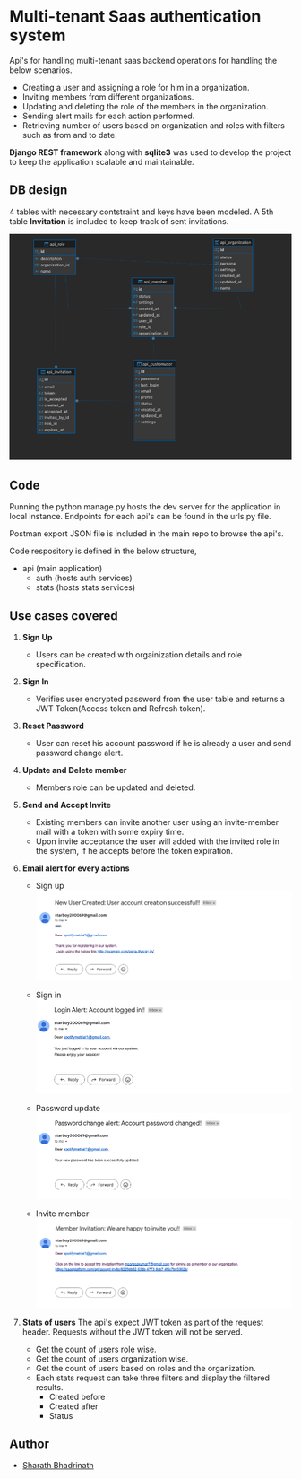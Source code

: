 # Multi-tenant Saas authentication system
Api's for handling multi-tenant saas backend operations for handling the below scenarios.
- Creating a user and assigning a role for him in a organization.
- Inviting members from different organizations.
- Updating and deleting the role of the members in the organization.
- Sending alert mails for each action performed.
- Retrieving number of users based on organization and roles with filters such as from and to date.

**Django REST framework** along with **sqlite3** was used to develop the project to keep the application scalable and maintainable.

## DB design
4 tables with necessary contstraint and keys have been modeled. A 5th table **Invitation** is included to keep track of sent invitations.

![Database Schema](https://github.com/iamLUCISTAR/AuthService/blob/master/Screenshot%202024-09-14%20at%2012.14.31%20PM.png?raw=true)


## Code

Running the python manage.py hosts the dev server for the application in local instance. 
Endpoints for each api's can be found in the urls.py file.

Postman export JSON file is included in the main repo to browse the api's.

Code respository is defined in the below structure,

- api (main application)
  - auth (hosts auth services)
  - stats (hosts stats services)

## Use cases covered

1. **Sign Up**
   - Users can be created with orgainization details and role specification.
2. **Sign In**
   - Verifies user encrypted password from the user table and returns a JWT Token(Access token and Refresh token).
3. **Reset Password**
   - User can reset his account password if he is already a user and send password change alert.
4. **Update and Delete member**
   - Members role can be updated and deleted.
5. **Send and Accept Invite**
   - Existing members can invite another user using an invite-member mail with a token with some expiry time.
   - Upon invite acceptance the user will added with the invited role in the system, if he accepts before the token expiration.
6. **Email alert for every actions**
   - Sign up
   ![Sign up](https://github.com/iamLUCISTAR/AuthService/blob/master/Screenshot%202024-09-14%20at%2011.49.23%20AM.png?raw=true)

   - Sign in
   ![Sign in](https://github.com/iamLUCISTAR/AuthService/blob/master/Screenshot%202024-09-14%20at%2011.49.32%20AM.png?raw=true)

   - Password update
   ![Password change](https://github.com/iamLUCISTAR/AuthService/blob/master/Screenshot%202024-09-14%20at%2011.49.43%20AM.png?raw=true)

   - Invite member
   ![Invite member](https://github.com/iamLUCISTAR/AuthService/blob/master/Screenshot%202024-09-14%20at%2011.49.52%20AM.png?raw=true)

7. **Stats of users**
   The api's expect JWT token as part of the request header. Requests without the JWT token will not be served.
   - Get the count of users role wise.
   - Get the count of users organization wise.
   - Get the count of users based on roles and the organization.
   - Each stats request can take three filters and display the filtered results.
     - Created before
     - Created after
     - Status

## Author

- [Sharath Bhadrinath](https://github.com/iamLUCISTAR)
